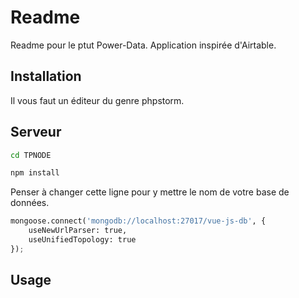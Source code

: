 # Readme

Readme pour le ptut Power-Data. Application inspirée d'Airtable.

## Installation

Il vous faut un éditeur du genre phpstorm.



## Serveur
```bash
cd TPNODE

npm install

```


Penser à changer cette ligne pour y mettre le nom de votre base de données.
```python
mongoose.connect('mongodb://localhost:27017/vue-js-db', {
    useNewUrlParser: true,
    useUnifiedTopology: true
});
```

## Usage